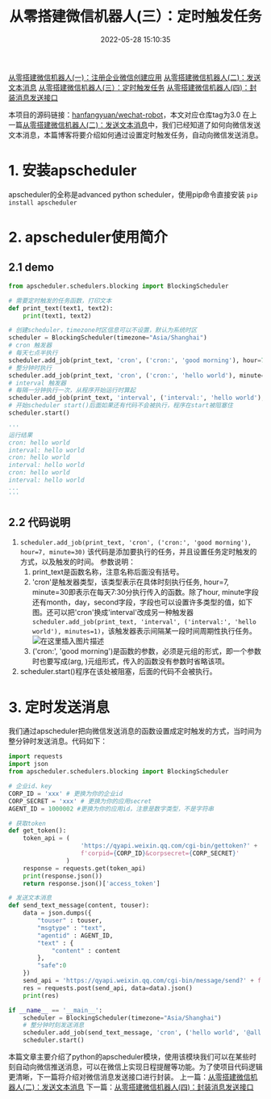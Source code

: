 ﻿---
title: 从零搭建微信机器人(三）：定时触发任务
date: 2022-05-28 15:10:35
reward: true
tags: 微信机器人
---
[从零搭建微信机器人(一)：注册企业微信创建应用](https://blog.csdn.net/weixin_44387339/article/details/117346190)
[从零搭建微信机器人(二)：发送文本消息](https://blog.csdn.net/weixin_44387339/article/details/117392206)
[从零搭建微信机器人(三）：定时触发任务](https://blog.csdn.net/weixin_44387339/article/details/117674145)
[从零搭建微信机器人(四)：封装消息发送接口](https://blog.csdn.net/weixin_44387339/article/details/117755866)


本项目的源码链接：[hanfangyuan/wechat-robot](https://github.com/hanfangyuan4396/wechat-robot)，本文对应仓库tag为3.0
在上一篇[从零搭建微信机器人(二)：发送文本消息](https://blog.csdn.net/weixin_44387339/article/details/117392206)中，我们已经知道了如何向微信发送文本消息，本篇博客将要介绍如何通过设置定时触发任务，自动向微信发送消息。
# 1. 安装apscheduler
apscheduler的全称是advanced python scheduler，使用pip命令直接安装
`pip install apscheduler`
<!-- more -->
# 2. apscheduler使用简介
## 2.1 demo
```python
from apscheduler.schedulers.blocking import BlockingScheduler

# 需要定时触发的任务函数，打印文本
def print_text(text1, text2):
    print(text1, text2)

# 创建scheduler，timezone时区信息可以不设置，默认为系统时区
scheduler = BlockingScheduler(timezone="Asia/Shanghai")
# cron 触发器
# 每天七点半执行
scheduler.add_job(print_text, 'cron', ('cron:', 'good morning'), hour=7, minute=30)
# 整分钟时执行
scheduler.add_job(print_text, 'cron', ('cron:', 'hello world'), minute='*/1')
# interval 触发器
# 每隔一分钟执行一次，从程序开始运行时算起
scheduler.add_job(print_text, 'interval', ('interval:', 'hello world'), minutes=1)
# 开始scheduler start()后面如果还有代码不会被执行，程序在start被阻塞住
scheduler.start()

'''
运行结果
cron: hello world
interval: hello world
cron: hello world
interval: hello world
cron: hello world
interval: hello world
...
'''
```
## 2.2 代码说明
1.  `scheduler.add_job(print_text, 'cron', ('cron:', 'good morning'), hour=7, minute=30)`
该代码是添加要执行的任务，并且设置任务定时触发的方式，以及触发的时间。
参数说明：
	1.	print_text是函数名称，注意名称后面没有括号。
	2. 'cron'是触发器类型，该类型表示在具体时刻执行任务, hour=7, minute=30即表示在每天7:30分执行传入的函数。除了hour, minute字段还有month，day，second字段，字段也可以设置许多类型的值，如下图。还可以把'cron'换成'interval'改成另一种触发器`scheduler.add_job(print_text, 'interval', ('interval:', 'hello world'), minutes=1)`，该触发器表示间隔某一段时间周期性执行任务。
![在这里插入图片描述](https://img-blog.csdnimg.cn/20210607223242431.png?x-oss-process=image/watermark,type_ZmFuZ3poZW5naGVpdGk,shadow_10,text_aHR0cHM6Ly9ibG9nLmNzZG4ubmV0L3dlaXhpbl80NDM4NzMzOQ==,size_16,color_FFFFFF,t_70)
	3.  ('cron:', 'good morning')是函数的参数，必须是元组的形式，即一个参数时也要写成(arg, )元组形式，传入的函数没有参数时省略该项。
2. scheduler.start()程序在该处被阻塞，后面的代码不会被执行。

# 3. 定时发送消息
我们通过apscheduler把向微信发送消息的函数设置成定时触发的方式，当时间为整分钟时发送消息。代码如下：
```python
import requests
import json
from apscheduler.schedulers.blocking import BlockingScheduler

# 企业id、key
CORP_ID = 'xxx' # 更换为你的企业id
CORP_SECRET = 'xxx' # 更换为你的应用secret
AGENT_ID = 1000002 #更换为你的应用id，注意是数字类型，不是字符串

# 获取token
def get_token():
    token_api = (
                    'https://qyapi.weixin.qq.com/cgi-bin/gettoken?' +
                    f'corpid={CORP_ID}&corpsecret={CORP_SECRET}' 
                )
    response = requests.get(token_api)
    print(response.json())
    return response.json()['access_token']

# 发送文本消息
def send_text_message(content, touser):
    data = json.dumps({
        "touser" : touser,
        "msgtype" : "text",
        "agentid" : AGENT_ID,
        "text" : {
            "content" : content
        },
        "safe":0
    })
    send_api = 'https://qyapi.weixin.qq.com/cgi-bin/message/send?' + f'access_token={get_token()}'
    res = requests.post(send_api, data=data).json()
    print(res)

if __name__ == '__main__':
    scheduler = BlockingScheduler(timezone="Asia/Shanghai")
    # 整分钟时刻发送消息
    scheduler.add_job(send_text_message, 'cron', ('hello world', '@all'), minute="*/1")
    scheduler.start()

```
本篇文章主要介绍了python的apscheduler模块，使用该模块我们可以在某些时刻自动向微信推送消息，可以在微信上实现日程提醒等功能。为了使项目代码逻辑更清晰，下一篇将介绍对微信消息发送接口进行封装。
上一篇：[从零搭建微信机器人(二)：发送文本消息](https://blog.csdn.net/weixin_44387339/article/details/117392206)
下一篇：[从零搭建微信机器人(四)：封装消息发送接口](https://blog.csdn.net/weixin_44387339/article/details/117755866)

